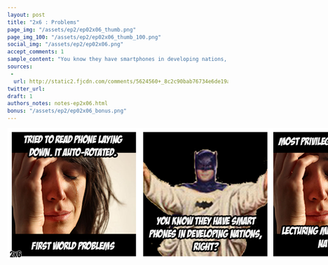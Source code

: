 ```yaml
---
layout: post
title: "2x6 : Problems"
page_img: "/assets/ep2/ep02x06_thumb.png"
page_img_100: "/assets/ep2/ep02x06_thumb_100.png"
social_img: "/assets/ep2/ep02x06.png"
accept_comments: 1
sample_content: "You know they have smartphones in developing nations, right?"
sources: 
 - 
  url: http://static2.fjcdn.com/comments/5624560+_8c2c90bab76734e6de19a946648402c2.png
twitter_url: 
draft: 1
authors_notes: notes-ep2x06.html
bonus: "/assets/ep2/ep02x06_bonus.png"
---
```



<div style="margin-left: auto; margin-right: auto; width: 900px;">
  <img src="/assets/ep2/ep02x06.png" alt="Problems" style="width: 900px" />
</div>

<div style="display: none">
  Script:

  First World Problems lady: Tried to read phone laying down. It auto-rotated. First world problems.
  Batman meme: You know they have smart phones in developing nations, right?
  First World Problems lady: Most privileged meme around lecturing me on developing nations.

  Bonus:
  Batman meme: Yeah, this sucks.
</div>
